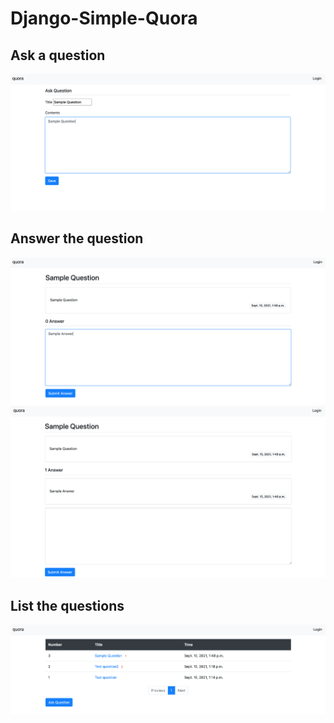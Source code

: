# Django-Simple-Quora

## Ask a question
![An image will show up please wait](images/AskQuestion.png)
## Answer the question
![An image will show up please wait](images/AnswerQuestion.png)
![An image will show up please wait](images/AnswerQuestion2.png)
## List the questions
![An image will show up please wait](images/ListQuestions.png)

